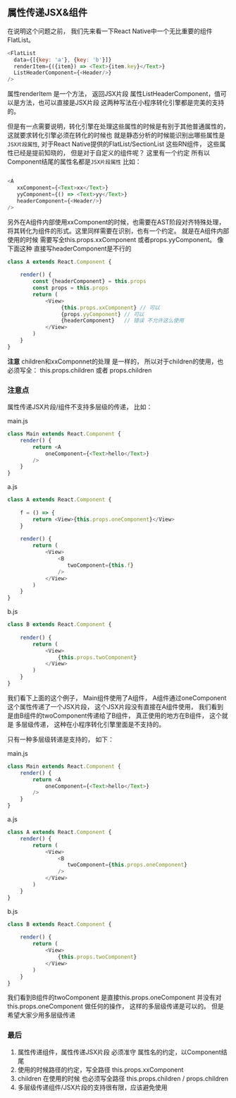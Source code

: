 ## 属性传递JSX&组件
在说明这个问题之前， 我们先来看一下React Native中一个无比重要的组件FlatList。 
```javascript
<FlatList
  data={[{key: 'a'}, {key: 'b'}]}
  renderItem={({item}) => <Text>{item.key}</Text>}
  ListHeaderComponent={<Header/>}
/>
```
属性renderItem 是一个方法， 返回JSX片段
属性ListHeaderComponent，值可以是方法，也可以直接是JSX片段
这两种写法在小程序转化引擎都是完美的支持的。 

但是有一点需要说明，转化引擎在处理这些属性的时候是有别于其他普通属性的， 这就要求转化引擎必须在转化的时候也
就是静态分析的时候能识别出哪些属性是`JSX片段属性`, 对于React Native提供的FlatList/SectionList 这些RN组件， 
这些属性已经是提前知晓的， 但是对于自定义的组件呢？ 这里有一个约定 所有以Component结尾的属性名都是`JSX片段属性`
比如： 
```javascript

<A
   xxComponent={<Text>xx</Text>}
   yyComponent={() => <Text>yy</Text>}
   headerComponent={<Header/>}
/>
```
另外在A组件内部使用xxComponent的时候，也需要在AST阶段对齐特殊处理，将其转化为组件的形式。这里同样需要在识别，也有一个约定。
就是在A组件内部使用的时候 需要写全this.props.xxComponent 或者props.yyComponent。 
像下面这种 直接写headerComponent是不行的
```javascript
class A extends React.Component {
    
    render() {
        const {headerComponent} = this.props
        const props = this.props
        return (
            <View>
                 {this.props.xxComponent} // 可以
                 {props.yyComponent} // 可以
                 {headerComponent}   // 错误 不允许这么使用
            </View>
        )
    }
}
```

**注意** children和xxComponnet的处理 是一样的， 所以对于children的使用，也必须写全： this.props.children 或者 props.children

### 注意点
属性传递JSX片段/组件不支持多层级的传递， 比如： 

main.js
```javascript
class Main extends React.Component {
    render() {
        return <A
            oneComponent={<Text>hello</Text>}
        />
    }
}
```

a.js
```javascript
class A extends React.Component {
    
    f = () => {
        return <View>{this.props.oneComponent}</View>
    }
    
    render() {
        return (
            <View>
                <B
                   twoComponent={this.f}
                />
            </View>
        )
    }
}
```

b.js
```javascript
class B extends React.Component {
    
    render() {
        return (
            <View>
                {this.props.twoComponent}
            </View>
        )
    }
}
```

我们看下上面的这个例子， Main组件使用了A组件， A组件通过oneComponent这个属性传递了一个JSX片段，
这个JSX片段没有直接在A组件使用， 我们看到是由B组件的twoComponent传递给了B组件， 真正使用的地方在B组件， 这个就是
多层级传递， 这种在小程序转化引擎里面是不支持的。 


只有一种多层级转递是支持的， 如下：

main.js
```javascript
class Main extends React.Component {
    render() {
        return <A
            oneComponent={<Text>hello</Text>}
        />
    }
}
```

a.js
```javascript
class A extends React.Component {
    render() {
        return (
            <View>
                <B
                   twoComponent={this.props.oneComponent}
                />
            </View>
        )
    }
}
```

b.js
```javascript
class B extends React.Component {
    
    render() {
        return (
            <View>
                {this.props.twoComponent}
            </View>
        )
    }
}
```

我们看到B组件的twoComponent 是直接this.props.oneComponent 并没有对this.props.oneComponent 做任何的操作，
这样的多层级传递是可以的。
但是希望大家少用多层级传递

### 最后
1. 属性传递组件，属性传递JSX片段 必须准守 属性名的约定，以Component结尾
2. 使用的时候路径的约定，写全路径 this.props.xxComponent
2. children 在使用的时候 也必须写全路径 this.props.children / props.children
3. 多层级传递组件/JSX片段的支持很有限，应该避免使用


